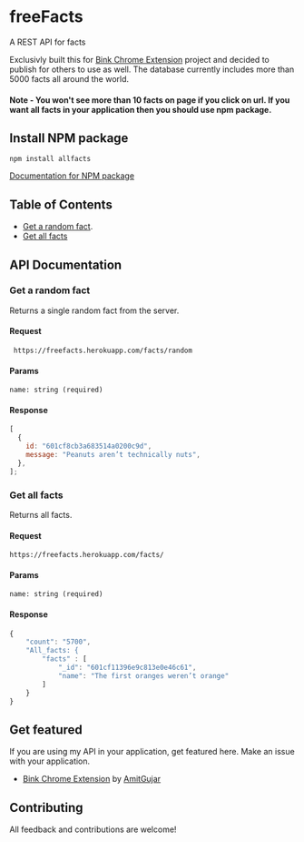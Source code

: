 # freeFacts

A REST API for facts

Exclusivly built this for [Bink Chrome Extension](https://github.com/AmitGujar/Bink-Chrome-Extension) project and decided to publish for others to use as well. The database currently includes more than 5000 facts all around the world.

#### Note - You won't see more than 10 facts on page if you click on url. If you want all facts in your application then you should use npm package. 

## Install NPM package

```
npm install allfacts
```

[Documentation for NPM package](https://github.com/AmitGujar/allfacts)

## Table of Contents

- [Get a random fact](#get-a-random-fact).
- [Get all facts](#get-all-facts)

## API Documentation

### Get a random fact

Returns a single random fact from the server.

#### Request

` https://freefacts.herokuapp.com/facts/random`

#### Params

```
name: string (required)

```

#### Response

```javascript
[
  {
    id: "601cf8cb3a683514a0200c9d",
    message: "Peanuts aren’t technically nuts",
  },
];
```

### Get all facts

Returns all facts.

#### Request

`https://freefacts.herokuapp.com/facts/`

#### Params

```
name: string (required)

```

#### Response

```javascript
{
    "count": "5700",
    "All_facts: {
        "facts" : [
            "_id": "601cf11396e9c813e0e46c61",
            "name": "The first oranges weren’t orange"
        ]
    }
}
```

## Get featured

If you are using my API in your application, get featured here.
Make an issue with your application.

- [Bink Chrome Extension](https://chrome.google.com/webstore/detail/hobnhcjgdhdcmgcjlidgcladgdlbpgba) by [AmitGujar](https://github.com/AmitGujar)

## Contributing

All feedback and contributions are welcome!
